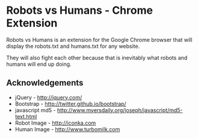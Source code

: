 Robots vs Humans - Chrome Extension
===================================
Robots vs Humans is an extension for the Google Chrome browser that will display the robots.txt and humans.txt for any website.

They will also fight each other because that is inevitably what robots and humans will end up doing.

Acknowledgements
----------------
* jQuery - http://jquery.com/
* Bootstrap - http://twitter.github.io/bootstrap/
* javascript md5 - http://www.myersdaily.org/joseph/javascript/md5-text.html
* Robot Image - http://iconka.com
* Human Image - http://www.turbomilk.com